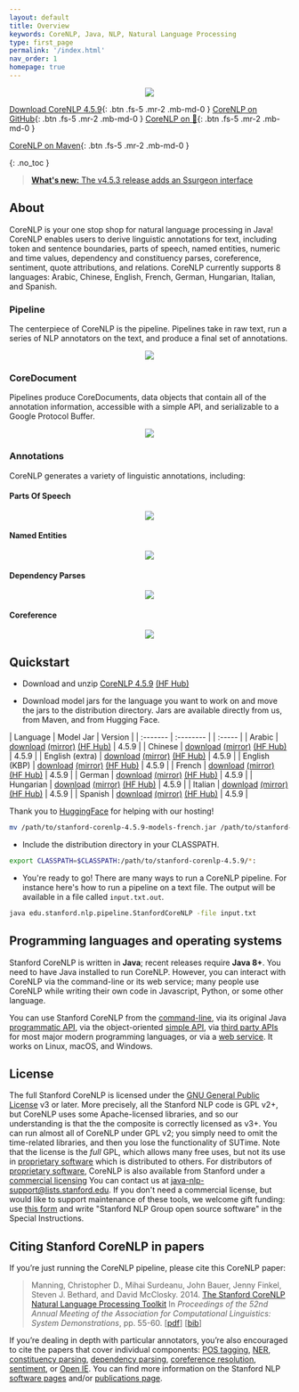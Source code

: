 ```yaml
---
layout: default
title: Overview
keywords: CoreNLP, Java, NLP, Natural Language Processing
type: first_page
permalink: '/index.html'
nav_order: 1
homepage: true
---
```



<p align="center">
   <img src="assets/images/corenlp-title.png">
</p>

[<i class="fab fa-java"></i> Download CoreNLP 4.5.9](https://nlp.stanford.edu/software/stanford-corenlp-4.5.9.zip){: .btn .fs-5 .mr-2 .mb-md-0 }
[<i class="fab fa-github"></i> CoreNLP on GitHub](https://github.com/stanfordnlp/CoreNLP){: .btn .fs-5 .mr-2 .mb-md-0 }
[CoreNLP on 🤗](https://huggingface.co/stanfordnlp/CoreNLP/tree/main){: .btn .fs-5 .mr-2 .mb-md-0 }

[<i class="fab fa-sonatype"></i> CoreNLP on Maven](https://search.maven.org/artifact/edu.stanford.nlp/stanford-corenlp/4.4.0/jar){: .btn .fs-5 .mr-2 .mb-md-0 }

{: .no_toc }

> [**What's new:** The v4.5.3 release adds an Ssurgeon interface](https://stanfordnlp.github.io/CoreNLP/history.html)

## About

CoreNLP is your one stop shop for natural language processing in Java! CoreNLP enables users to derive linguistic annotations for text, including token
and sentence boundaries, parts of speech, named entities, numeric and time values, dependency and constituency parses, coreference, sentiment, 
quote attributions, and relations. CoreNLP currently supports 8 languages: Arabic, Chinese, English, French, German, Hungarian, Italian, and Spanish.

### Pipeline

The centerpiece of CoreNLP is the pipeline. Pipelines take in raw text, run a series of NLP annotators on the text, and produce a final
set of annotations.

<p align="center">
   <img src="assets/images/pipeline.png">
</p>

### CoreDocument

Pipelines produce CoreDocuments, data objects that contain all of the annotation information, accessible with a simple API, and serializable
to a Google Protocol Buffer.

<p align="center">
  <img src="assets/images/text-to-annotation.png">
</p> 

### Annotations

CoreNLP generates a variety of linguistic annotations, including:

#### Parts Of Speech

<p align="center">
  <img src="assets/images/pos.png">
</p> 

#### Named Entities

<p align="center">
  <img src="assets/images/ner.png">
</p> 

#### Dependency Parses

<p align="center">
  <img src="assets/images/depparse.png">
</p> 

#### Coreference

<p align="center">
  <img src="assets/images/coref.png">
</p> 

## Quickstart

* Download and unzip [CoreNLP 4.5.9](https://nlp.stanford.edu/software/stanford-corenlp-4.5.9.zip) [(HF Hub)](https://huggingface.co/stanfordnlp/CoreNLP/tree/main)

* Download model jars for the language you want to work on and move the jars to the distribution directory. Jars are available directly from us, from Maven, and from Hugging Face.

| Language | Model Jar | Version |
| :------- | :-------- | | :----- |
| Arabic | [download](https://search.maven.org/remotecontent?filepath=edu/stanford/nlp/stanford-corenlp/4.5.9/stanford-corenlp-4.5.9-models-arabic.jar) [(mirror)](https://nlp.stanford.edu/software/stanford-corenlp-4.5.9-models-arabic.jar) [(HF Hub)](https://huggingface.co/stanfordnlp/corenlp-arabic/tree/v4.5.9) | 4.5.9 |
| Chinese | [download](https://search.maven.org/remotecontent?filepath=edu/stanford/nlp/stanford-corenlp/4.5.9/stanford-corenlp-4.5.9-models-chinese.jar) [(mirror)](https://nlp.stanford.edu/software/stanford-corenlp-4.5.9-models-chinese.jar) [(HF Hub)](https://huggingface.co/stanfordnlp/corenlp-chinese/tree/v4.5.9) | 4.5.9 |
| English (extra) | [download](https://search.maven.org/remotecontent?filepath=edu/stanford/nlp/stanford-corenlp/4.5.9/stanford-corenlp-4.5.9-models-english.jar) [(mirror)](https://nlp.stanford.edu/software/stanford-corenlp-4.5.9-models-english.jar) [(HF Hub)](https://huggingface.co/stanfordnlp/corenlp-english-extra/tree/v4.5.9) | 4.5.9 |
| English (KBP) | [download](https://search.maven.org/remotecontent?filepath=edu/stanford/nlp/stanford-corenlp/4.5.9/stanford-corenlp-4.5.9-models-english-kbp.jar) [(mirror)](https://nlp.stanford.edu/software/stanford-corenlp-4.5.9-models-english-kbp.jar) [(HF Hub)](https://huggingface.co/stanfordnlp/corenlp-english-kbp/tree/v4.5.9) | 4.5.9 |
| French | [download](https://search.maven.org/remotecontent?filepath=edu/stanford/nlp/stanford-corenlp/4.5.9/stanford-corenlp-4.5.9-models-french.jar) [(mirror)](https://nlp.stanford.edu/software/stanford-corenlp-4.5.9-models-french.jar) [(HF Hub)](https://huggingface.co/stanfordnlp/corenlp-french/tree/v4.5.9) | 4.5.9 |
| German | [download](https://search.maven.org/remotecontent?filepath=edu/stanford/nlp/stanford-corenlp/4.5.9/stanford-corenlp-4.5.9-models-german.jar) [(mirror)](https://nlp.stanford.edu/software/stanford-corenlp-4.5.9-models-german.jar) [(HF Hub)](https://huggingface.co/stanfordnlp/corenlp-german/tree/v4.5.9) | 4.5.9 |
| Hungarian | [download](https://search.maven.org/remotecontent?filepath=edu/stanford/nlp/stanford-corenlp/4.5.9/stanford-corenlp-4.5.9-models-hungarian.jar) [(mirror)](https://nlp.stanford.edu/software/stanford-corenlp-4.5.9-models-hungarian.jar) [(HF Hub)](https://huggingface.co/stanfordnlp/corenlp-hungarian/tree/v4.5.9) | 4.5.9 |
| Italian | [download](https://search.maven.org/remotecontent?filepath=edu/stanford/nlp/stanford-corenlp/4.5.9/stanford-corenlp-4.5.9-models-italian.jar) [(mirror)](https://nlp.stanford.edu/software/stanford-corenlp-4.5.9-models-italian.jar) [(HF Hub)](https://huggingface.co/stanfordnlp/corenlp-italian/tree/v4.5.9) | 4.5.9 |
| Spanish | [download](https://search.maven.org/remotecontent?filepath=edu/stanford/nlp/stanford-corenlp/4.5.9/stanford-corenlp-4.5.9-models-spanish.jar) [(mirror)](https://nlp.stanford.edu/software/stanford-corenlp-4.5.9-models-spanish.jar) [(HF Hub)](https://huggingface.co/stanfordnlp/corenlp-spanish/tree/v4.5.9) | 4.5.9 |

Thank you to [HuggingFace](https://huggingface.co/) for helping with our hosting!

```bash
mv /path/to/stanford-corenlp-4.5.9-models-french.jar /path/to/stanford-corenlp-4.5.9
```

* Include the distribution directory in your CLASSPATH.

```bash
export CLASSPATH=$CLASSPATH:/path/to/stanford-corenlp-4.5.9/*:
```

* You're ready to go! There are many ways to run a CoreNLP pipeline. For instance here's how to run a pipeline on a text file.
The output will be available in a file called `input.txt.out`.

```bash
java edu.stanford.nlp.pipeline.StanfordCoreNLP -file input.txt
```
## Programming languages and operating systems

Stanford CoreNLP is written in **Java**; recent releases  require
**Java 8+**. You need to have Java installed to run
CoreNLP. However, you can interact with CoreNLP via the command-line
or its web service;
many people use CoreNLP while writing their own code in Javascript,
Python, or some other language.

You can use Stanford CoreNLP from the [command-line](cmdline.html),
via its original Java
[programmatic API](api.html), via the object-oriented [simple API](https://stanfordnlp.github.io/CoreNLP/simple.html),
via [third party APIs](other-languages.html) for most major modern
programming languages, or via a [web service](corenlp-server.html).
It works on Linux, macOS, and Windows.

## License

The full Stanford CoreNLP is licensed under the [GNU General Public License](http://www.gnu.org/licenses/gpl.html)
v3 or later. More precisely, all the Stanford NLP
code is GPL v2+, but CoreNLP uses some Apache-licensed libraries,
and so our understanding is that the the composite is correctly
licensed as v3+. You can run almost all of CoreNLP under GPL v2; you
simply need to omit the time-related libraries, and then you lose the
functionality of SUTime.
Note that the license is the <i>full</i> GPL,
which allows many free uses, but not its use in 
[proprietary software](http://www.gnu.org/licenses/gpl-faq.html#GPLInProprietarySystem) 
which is distributed to others.
For distributors of
[proprietary software](http://www.gnu.org/licenses/gpl-faq.html#GPLInProprietarySystem),
CoreNLP is also available from Stanford under a
[commercial licensing](http://techfinder.stanford.edu/technology_detail.php?ID=29724)
You can contact us at
[java-nlp-support@lists.stanford.edu](mailto:java-nlp-support@lists.stanford.edu).
If you don't need a commercial license, but would like to support
maintenance of these tools, we welcome gift funding:
use [this form](http://giving.stanford.edu/goto/writeingift)
and write "Stanford NLP Group open source software" in the Special Instructions.


## Citing Stanford CoreNLP in papers

If you&rsquo;re just running the CoreNLP pipeline, please cite this CoreNLP paper:

> Manning, Christopher D., Mihai Surdeanu, John Bauer, Jenny Finkel, Steven J. Bethard, and David McClosky. 2014. [The Stanford CoreNLP Natural Language Processing Toolkit](http://nlp.stanford.edu/pubs/StanfordCoreNlp2014.pdf) In *Proceedings of the 52nd Annual Meeting of the Association for Computational Linguistics: System Demonstrations*, pp. 55-60. \[[pdf](http://nlp.stanford.edu/pubs/StanfordCoreNlp2014.pdf)\] \[[bib](http://nlp.stanford.edu/pubs/StanfordCoreNlp2014.bib)\]

If you&rsquo;re dealing in depth with particular annotators,
you&rsquo;re also encouraged to cite the papers that cover individual
components:
[POS tagging](http://nlp.stanford.edu/software/tagger.html),
[NER](http://nlp.stanford.edu/software/CRF-NER.html),
[constituency parsing](http://nlp.stanford.edu/software/lex-parser.html),
[dependency parsing](http://nlp.stanford.edu/software/nndep.html),
[coreference resolution](http://nlp.stanford.edu/software/dcoref.html),
[sentiment](http://nlp.stanford.edu/sentiment/), or [Open IE](http://nlp.stanford.edu/software/openie.html).
You can find more information on the Stanford NLP
[software pages](http://nlp.stanford.edu/software/) and/or
[publications page](http://nlp.stanford.edu/pubs/).
